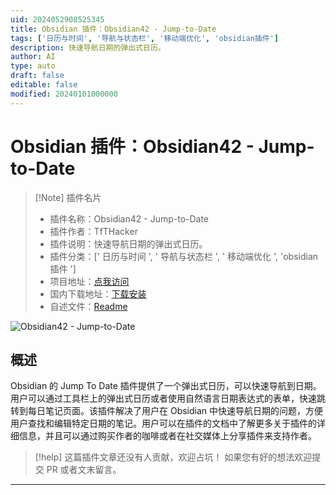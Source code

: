 ```yaml
---
uid: 2024052908525345
title: Obsidian 插件：Obsidian42 - Jump-to-Date
tags: ['日历与时间', '导航与状态栏', '移动端优化', 'obsidian插件']
description: 快速导航日期的弹出式日历。
author: AI
type: auto
draft: false
editable: false
modified: 20240101000000
---
```


# Obsidian 插件：Obsidian42 - Jump-to-Date

> [!Note] 插件名片
> - 插件名称：Obsidian42 - Jump-to-Date
> - 插件作者：TfTHacker
> - 插件说明：快速导航日期的弹出式日历。
> - 插件分类：[' 日历与时间 ', ' 导航与状态栏 ', ' 移动端优化 ', 'obsidian 插件 ']
> - 项目地址：[点我访问](https://github.com/TfTHacker/obsidian42-jump-to-date)
> - 国内下载地址：[下载安装](https://pkmer.cn/products/plugin/pluginMarket/?obsidian-jump-to-date-plugin)
> - 自述文件：[Readme](https://ghproxy.net/https://raw.githubusercontent.com/TfTHacker/obsidian42-jump-to-date/main/README.md)

![Obsidian42 - Jump-to-Date](https://cdn.pkmer.cn/covers/obsidian-jump-to-date-plugin.gif!pkmer)

## 概述

Obsidian 的 Jump To Date 插件提供了一个弹出式日历，可以快速导航到日期。用户可以通过工具栏上的弹出式日历或者使用自然语言日期表达式的表单，快速跳转到每日笔记页面。该插件解决了用户在 Obsidian 中快速导航日期的问题，方便用户查找和编辑特定日期的笔记。用户可以在插件的文档中了解更多关于插件的详细信息，并且可以通过购买作者的咖啡或者在社交媒体上分享插件来支持作者。

> [!help]
> 这篇插件文章还没有人贡献，欢迎占坑！
> 如果您有好的想法欢迎提交 PR 或者文末留言。

---



